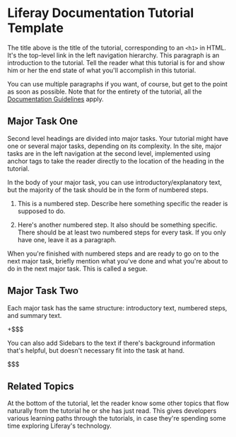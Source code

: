 # Liferay Documentation Tutorial Template

The title above is the title of the tutorial, corresponding to an `<h1>` in
HTML. It's the top-level link in the left navigation hierarchy. This paragraph
is an introduction to the tutorial. Tell the reader what this tutorial is for
and show him or her the end state of what you'll accomplish in this tutorial. 

You can use multiple paragraphs if you want, of course, but get to the point as
soon as possible. Note that for the entirety of the tutorial, all the
[Documentation Guidelines](https://github.com/liferay/liferay-docs/tree/master/guidelines) 
apply. 

## Major Task One

Second level headings are divided into major tasks. Your tutorial might have
one or several major tasks, depending on its complexity. In the site, major
tasks are in the left navigation at the second level, implemented using anchor
tags to take the reader directly to the location of the heading in the tutorial. 

In the body of your major task, you can use introductory/explanatory text, but
the majority of the task should be in the form of numbered steps. 

1. This is a numbered step. Describe here something specific the reader is
   supposed to do. 

2. Here's another numbered step. It also should be something specific. There
   should be at least two numbered steps for every task. If you only have one,
   leave it as a paragraph. 

When you're finished with numbered steps and are ready to go on to the next
major task, briefly mention what you've done and what you're about to do in the
next major task. This is called a segue. 

## Major Task Two 

Each major task has the same structure: introductory text, numbered steps, and
summary text. 

+$$$

You can also add Sidebars to the text if there's
background information that's helpful, but doesn't necessary fit into the task
at hand. 

$$$

## Related Topics

At the bottom of the tutorial, let the reader know some other topics that flow
naturally from the tutorial he or she has just read. This gives developers
various learning paths through the tutorials, in case they're spending some time
exploring Liferay's technology. 
